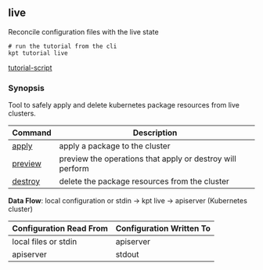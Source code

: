 ## live

Reconcile configuration files with the live state

<link rel="stylesheet" type="text/css" href="/kpt/gifs/asciinema-player.css" />
<asciinema-player src="coming..." speed="1" theme="solarized-dark" cols="60" rows="26" font-size="medium" idle-time-limit="1"></asciinema-player>
<script src="/kpt/gifs/asciinema-player.js"></script>

    # run the tutorial from the cli
    kpt tutorial live

[tutorial-script]

### Synopsis

Tool to safely apply and delete kubernetes package resources from live clusters.

| Command   | Description                                               |
|-----------|-----------------------------------------------------------|
| [apply]   | apply a package to the cluster                            |
| [preview] | preview the operations that apply or destroy will perform |
| [destroy] | delete the package resources from the cluster             |

**Data Flow**: local configuration or stdin -> kpt live -> apiserver (Kubernetes cluster)

| Configuration Read From | Configuration Written To |
|-------------------------|--------------------------|
| local files or stdin    | apiserver                |
| apiserver               | stdout                   |

[tutorial-script]: ../gifs/live.sh
[apply]: apply.md
[preview]: preview.md
[destroy]: destroy.md
